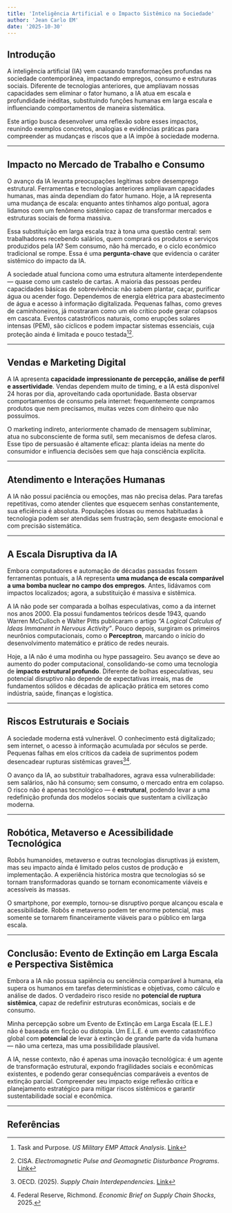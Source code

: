 ```yaml
---
title: 'Inteligência Artificial e o Impacto Sistêmico na Sociedade'
author: 'Jean Carlo EM'
date: '2025-10-30'
---
```


## Introdução

A inteligência artificial (IA) vem causando transformações profundas na sociedade contemporânea, impactando empregos, consumo e estruturas sociais. Diferente de tecnologias anteriores, que ampliavam nossas capacidades sem eliminar o fator humano, a IA atua em escala e profundidade inéditas, substituindo funções humanas em larga escala e influenciando comportamentos de maneira sistemática.

Este artigo busca desenvolver uma reflexão sobre esses impactos, reunindo exemplos concretos, analogias e evidências práticas para compreender as mudanças e riscos que a IA impõe à sociedade moderna.

---

## Impacto no Mercado de Trabalho e Consumo

O avanço da IA levanta preocupações legítimas sobre desemprego estrutural. Ferramentas e tecnologias anteriores ampliavam capacidades humanas, mas ainda dependiam do fator humano. Hoje, a IA representa uma mudança de escala: enquanto antes tínhamos algo pontual, agora lidamos com um fenômeno sistêmico capaz de transformar mercados e estruturas sociais de forma massiva.

Essa substituição em larga escala traz à tona uma questão central: sem trabalhadores recebendo salários, quem comprará os produtos e serviços produzidos pela IA? Sem consumo, não há mercado, e o ciclo econômico tradicional se rompe. Essa é uma **pergunta-chave** que evidencia o caráter sistêmico do impacto da IA.

A sociedade atual funciona como uma estrutura altamente interdependente — quase como um castelo de cartas. A maioria das pessoas perdeu capacidades básicas de sobrevivência: não sabem plantar, caçar, purificar água ou acender fogo. Dependemos de energia elétrica para abastecimento de água e acesso à informação digitalizada. Pequenas falhas, como greves de caminhoneiros, já mostraram como um elo crítico pode gerar colapsos em cascata. Eventos catastróficos naturais, como erupções solares intensas (PEM), são cíclicos e podem impactar sistemas essenciais, cuja proteção ainda é limitada e pouco testada[^1][^2].

---

## Vendas e Marketing Digital

A IA apresenta **capacidade impressionante de percepção, análise de perfil e assertividade**. Vendas dependem muito de timing, e a IA está disponível 24 horas por dia, aproveitando cada oportunidade. Basta observar comportamentos de consumo pela internet: frequentemente compramos produtos que nem precisamos, muitas vezes com dinheiro que não possuímos.

O marketing indireto, anteriormente chamado de mensagem subliminar, atua no subconsciente de forma sutil, sem mecanismos de defesa claros. Esse tipo de persuasão é altamente eficaz: planta ideias na mente do consumidor e influencia decisões sem que haja consciência explícita.

---

## Atendimento e Interações Humanas

A IA não possui paciência ou emoções, mas não precisa delas. Para tarefas repetitivas, como atender clientes que esquecem senhas constantemente, sua eficiência é absoluta. Populações idosas ou menos habituadas à tecnologia podem ser atendidas sem frustração, sem desgaste emocional e com precisão sistemática.

---

## A Escala Disruptiva da IA

Embora computadores e automação de décadas passadas fossem ferramentas pontuais, a IA representa **uma mudança de escala comparável a uma bomba nuclear no campo dos empregos**. Antes, lidávamos com impactos localizados; agora, a substituição é massiva e sistêmica.

A IA não pode ser comparada a bolhas especulativas, como a da internet nos anos 2000. Ela possui fundamentos teóricos desde 1943, quando Warren McCulloch e Walter Pitts publicaram o artigo _“A Logical Calculus of Ideas Immanent in Nervous Activity”_. Pouco depois, surgiram os primeiros neurônios computacionais, como o **Perceptron**, marcando o início do desenvolvimento matemático e prático de redes neurais.

Hoje, a IA não é uma modinha ou hype passageiro. Seu avanço se deve ao aumento do poder computacional, consolidando-se como uma tecnologia de **impacto estrutural profundo**. Diferente de bolhas especulativas, seu potencial disruptivo não depende de expectativas irreais, mas de fundamentos sólidos e décadas de aplicação prática em setores como indústria, saúde, finanças e logística.

---

## Riscos Estruturais e Sociais

A sociedade moderna está vulnerável. O conhecimento está digitalizado; sem internet, o acesso à informação acumulada por séculos se perde. Pequenas falhas em elos críticos da cadeia de suprimentos podem desencadear rupturas sistêmicas graves[^3][^4].

O avanço da IA, ao substituir trabalhadores, agrava essa vulnerabilidade: sem salários, não há consumo; sem consumo, o mercado entra em colapso. O risco não é apenas tecnológico — é **estrutural**, podendo levar a uma redefinição profunda dos modelos sociais que sustentam a civilização moderna.

---

## Robótica, Metaverso e Acessibilidade Tecnológica

Robôs humanoides, metaverso e outras tecnologias disruptivas já existem, mas seu impacto ainda é limitado pelos custos de produção e implementação. A experiência histórica mostra que tecnologias só se tornam transformadoras quando se tornam economicamente viáveis e acessíveis às massas.

O smartphone, por exemplo, tornou-se disruptivo porque alcançou escala e acessibilidade. Robôs e metaverso podem ter enorme potencial, mas somente se tornarem financeiramente viáveis para o público em larga escala.

---

## Conclusão: Evento de Extinção em Larga Escala e Perspectiva Sistêmica

Embora a IA não possua sapiência ou senciência comparável à humana, ela supera os humanos em tarefas determinísticas e objetivas, como cálculo e análise de dados. O verdadeiro risco reside no **potencial de ruptura sistêmica**, capaz de redefinir estruturas econômicas, sociais e de consumo.

Minha percepção sobre um Evento de Extinção em Larga Escala (E.L.E.) não é baseada em ficção ou distopia. Um E.L.E. é um evento catastrófico global com **potencial** de levar à extinção de grande parte da vida humana — não uma certeza, mas uma possibilidade plausível.

A IA, nesse contexto, não é apenas uma inovação tecnológica: é um agente de transformação estrutural, expondo fragilidades sociais e econômicas existentes, e podendo gerar consequências comparáveis a eventos de extinção parcial. Compreender seu impacto exige reflexão crítica e planejamento estratégico para mitigar riscos sistêmicos e garantir sustentabilidade social e econômica.

---

## Referências

[^1]: Task and Purpose. _US Military EMP Attack Analysis_. [Link](https://taskandpurpose.com/tech-tactics/us-military-emp-attack/)
[^2]: CISA. _Electromagnetic Pulse and Geomagnetic Disturbance Programs_. [Link](https://www.cisa.gov/resources-tools/programs/electromagnetic-pulse-and-geomagnetic-disturbance)
[^3]: OECD. (2025). _Supply Chain Interdependencies_. [Link](https://www.oecd.org/en/topics/supply-chain-interdependencies.html)
[^4]: Federal Reserve, Richmond. _Economic Brief on Supply Chain Shocks_, 2025.
